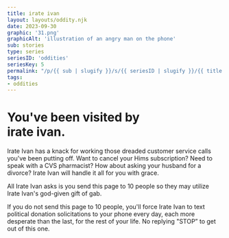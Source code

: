```yaml
---
title: irate ivan
layout: layouts/oddity.njk
date: 2023-09-30
graphic: '31.png'
graphicAlt: 'illustration of an angry man on the phone'
sub: stories
type: series
seriesID: 'oddities'
seriesKey: 5
permalink: "/p/{{ sub | slugify }}/s/{{ seriesID | slugify }}/{{ title | slugify }}/"
tags:
- oddities
---
```


<h1 class="display secondary">
You've been visited by <br>‍<span class="text-span">irate ivan.</span>
</h1>

Irate Ivan has a knack for working those dreaded customer service calls you've been putting off. Want to cancel your Hims subscription? Need to speak with a CVS pharmacist? How about asking your husband for a divorce? Irate Ivan will handle it all for you with grace.

All Irate Ivan asks is you send this page to 10 people so they may utilize Irate Ivan's god-given gift of gab.

If you do not send this page to 10 people, you'll force Irate Ivan to text political donation solicitations to your phone every day, each more desperate than the last, for the rest of your life. No replying "STOP” to get out of this one.